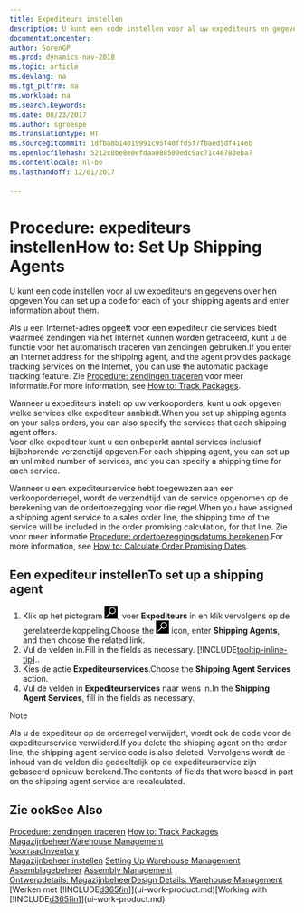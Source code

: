 ```yaml
---
title: Expediteurs instellen
description: U kunt een code instellen voor al uw expediteurs en gegevens over hen opgeven.
documentationcenter: 
author: SorenGP
ms.prod: dynamics-nav-2018
ms.topic: article
ms.devlang: na
ms.tgt_pltfrm: na
ms.workload: na
ms.search.keywords: 
ms.date: 08/23/2017
ms.author: sgroespe
ms.translationtype: HT
ms.sourcegitcommit: 1dfba8b14019991c95f40ffd5f7fbaed5df414eb
ms.openlocfilehash: 5212c0be8e0efdaa088500edc9ac71c46783eba7
ms.contentlocale: nl-be
ms.lasthandoff: 12/01/2017

---
```

# <a name="how-to-set-up-shipping-agents"></a><span data-ttu-id="21a0e-103">Procedure: expediteurs instellen</span><span class="sxs-lookup"><span data-stu-id="21a0e-103">How to: Set Up Shipping Agents</span></span>
<span data-ttu-id="21a0e-104">U kunt een code instellen voor al uw expediteurs en gegevens over hen opgeven.</span><span class="sxs-lookup"><span data-stu-id="21a0e-104">You can set up a code for each of your shipping agents and enter information about them.</span></span>  

<span data-ttu-id="21a0e-105">Als u een Internet-adres opgeeft voor een expediteur die services biedt waarmee zendingen via het Internet kunnen worden getraceerd, kunt u de functie voor het automatisch traceren van zendingen gebruiken.</span><span class="sxs-lookup"><span data-stu-id="21a0e-105">If you enter an Internet address for the shipping agent, and the agent provides package tracking services on the Internet, you can use the automatic package tracking feature.</span></span> <span data-ttu-id="21a0e-106">Zie [Procedure: zendingen traceren](sales-how-track-packages.md) voor meer informatie.</span><span class="sxs-lookup"><span data-stu-id="21a0e-106">For more information, see [How to: Track Packages](sales-how-track-packages.md).</span></span>

<span data-ttu-id="21a0e-107">Wanneer u expediteurs instelt op uw verkooporders, kunt u ook opgeven welke services elke expediteur aanbiedt.</span><span class="sxs-lookup"><span data-stu-id="21a0e-107">When you set up shipping agents on your sales orders, you can also specify the services that each shipping agent offers.</span></span>  
<span data-ttu-id="21a0e-108">Voor elke expediteur kunt u een onbeperkt aantal services inclusief bijbehorende verzendtijd opgeven.</span><span class="sxs-lookup"><span data-stu-id="21a0e-108">For each shipping agent, you can set up an unlimited number of services, and you can specify a shipping time for each service.</span></span>  

<span data-ttu-id="21a0e-109">Wanneer u een expediteurservice hebt toegewezen aan een verkooporderregel, wordt de verzendtijd van de service opgenomen op de berekening van de ordertoezegging voor die regel.</span><span class="sxs-lookup"><span data-stu-id="21a0e-109">When you have assigned a shipping agent service to a sales order line, the shipping time of the service will be included in the order promising calculation, for that line.</span></span> <span data-ttu-id="21a0e-110">Zie voor meer informatie [Procedure: ordertoezeggingsdatums berekenen](sales-how-to-calculate-order-promising-dates.md).</span><span class="sxs-lookup"><span data-stu-id="21a0e-110">For more information, see [How to: Calculate Order Promising Dates](sales-how-to-calculate-order-promising-dates.md).</span></span>

## <a name="to-set-up-a-shipping-agent"></a><span data-ttu-id="21a0e-111">Een expediteur instellen</span><span class="sxs-lookup"><span data-stu-id="21a0e-111">To set up a shipping agent</span></span>  
1.  <span data-ttu-id="21a0e-112">Klik op het pictogram ![Zoeken naar pagina of rapport](media/ui-search/search_small.png "pictogram Zoeken naar pagina of rapport"), voer **Expediteurs** in en klik vervolgens op de gerelateerde koppeling.</span><span class="sxs-lookup"><span data-stu-id="21a0e-112">Choose the ![Search for Page or Report](media/ui-search/search_small.png "Search for Page or Report icon") icon, enter **Shipping Agents**, and then choose the related link.</span></span>  
2.  <span data-ttu-id="21a0e-113">Vul de velden in.</span><span class="sxs-lookup"><span data-stu-id="21a0e-113">Fill in the fields as necessary.</span></span> [!INCLUDE[tooltip-inline-tip](includes/tooltip-inline-tip_md.md)]<span data-ttu-id="21a0e-114">.</span><span class="sxs-lookup"><span data-stu-id="21a0e-114">.</span></span>  
3.  <span data-ttu-id="21a0e-115">Kies de actie **Expediteurservices**.</span><span class="sxs-lookup"><span data-stu-id="21a0e-115">Choose the **Shipping Agent Services** action.</span></span>
4. <span data-ttu-id="21a0e-116">Vul de velden in **Expediteurservices** naar wens in.</span><span class="sxs-lookup"><span data-stu-id="21a0e-116">In the **Shipping Agent Services**, fill in the fields as necessary.</span></span>

> [!NOTE]  
>  <span data-ttu-id="21a0e-117">Als u de expediteur op de orderregel verwijdert, wordt ook de code voor de expediteurservice verwijderd.</span><span class="sxs-lookup"><span data-stu-id="21a0e-117">If you delete the shipping agent on the order line, the shipping agent service code is also deleted.</span></span> <span data-ttu-id="21a0e-118">Vervolgens wordt de inhoud van de velden die gedeeltelijk op de expediteurservice zijn gebaseerd opnieuw berekend.</span><span class="sxs-lookup"><span data-stu-id="21a0e-118">The contents of fields that were based in part on the shipping agent service are recalculated.</span></span>  

## <a name="see-also"></a><span data-ttu-id="21a0e-119">Zie ook</span><span class="sxs-lookup"><span data-stu-id="21a0e-119">See Also</span></span>
<span data-ttu-id="21a0e-120">[Procedure: zendingen traceren](sales-how-track-packages.md)  </span><span class="sxs-lookup"><span data-stu-id="21a0e-120">[How to: Track Packages](sales-how-track-packages.md)  </span></span>  
[<span data-ttu-id="21a0e-121">Magazijnbeheer</span><span class="sxs-lookup"><span data-stu-id="21a0e-121">Warehouse Management</span></span>](warehouse-manage-warehouse.md)  
[<span data-ttu-id="21a0e-122">Voorraad</span><span class="sxs-lookup"><span data-stu-id="21a0e-122">Inventory</span></span>](inventory-manage-inventory.md)  
<span data-ttu-id="21a0e-123">[Magazijnbeheer instellen](warehouse-setup-warehouse.md)   </span><span class="sxs-lookup"><span data-stu-id="21a0e-123">[Setting Up Warehouse Management](warehouse-setup-warehouse.md)   </span></span>  
<span data-ttu-id="21a0e-124">[Assemblagebeheer](assembly-assemble-items.md)  </span><span class="sxs-lookup"><span data-stu-id="21a0e-124">[Assembly Management](assembly-assemble-items.md)  </span></span>  
[<span data-ttu-id="21a0e-125">Ontwerpdetails: Magazijnbeheer</span><span class="sxs-lookup"><span data-stu-id="21a0e-125">Design Details: Warehouse Management</span></span>](design-details-warehouse-management.md)  
<span data-ttu-id="21a0e-126">[Werken met [!INCLUDE[d365fin](includes/d365fin_md.md)]](ui-work-product.md)</span><span class="sxs-lookup"><span data-stu-id="21a0e-126">[Working with [!INCLUDE[d365fin](includes/d365fin_md.md)]](ui-work-product.md)</span></span>  

